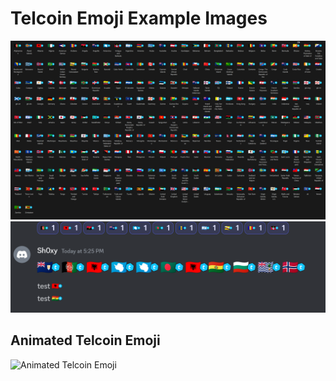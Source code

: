 # Telcoin Emoji Example Images

<p align="center">
  <img src="Examples/Telcoin-Flag-Emoji-Pack.png" alt="Telcoin Flag Emoji Pack"/>
  <img src="Examples/Emoji-Size-Examples.png" alt="Emoji Size Examples"/>
</p>

## Animated Telcoin Emoji

![Animated Telcoin Emoji](Readme/Animated-Telcoin-Emoji-50-Variants.gif)
